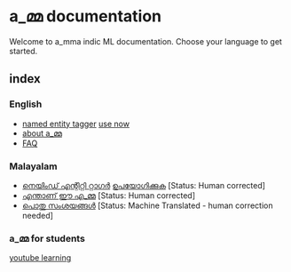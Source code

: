 # a_മ്മ documentation

Welcome to a_mma indic ML documentation. Choose your language to get started. 

## index

### English
* [named entity tagger](https://github.com/a-mma/a-mma-documentation/blob/master/01_named_entity_recognition/ner_en.md) [use now](https://amma-ner-frontend.herokuapp.com/)
* [about a_മ്മ](https://github.com/a-mma/documentation/blob/master/00_about/about_en.md)
* [FAQ](https://github.com/a-mma/documentation/blob/master/zz_FAQ/FAQ_en.md)


### Malayalam
* [നെയിംഡ് എന്റിറ്റി റ്റാഗര്‍](https://github.com/a-mma/a-mma-documentation/blob/master/01_named_entity_recognition/ner_ml.md) [ഉപയോഗിക്കുക](https://amma-ner-frontend.herokuapp.com/)   [Status: Human corrected]
* [എന്താണ് ഈ എ_മ്മ](https://github.com/a-mma/documentation/blob/master/00_about/about_ml.md)   [Status: Human corrected]
* [പൊതു സംശയങ്ങള്‍](https://github.com/a-mma/documentation/blob/master/zz_FAQ/FAQ_ml.md)   [Status: Machine Translated - human correction needed]

### a_മ്മ for students
[youtube learning](https://www.youtube.com/channel/UCUvH5zy18T4Q1NNDmwKeorQ)
